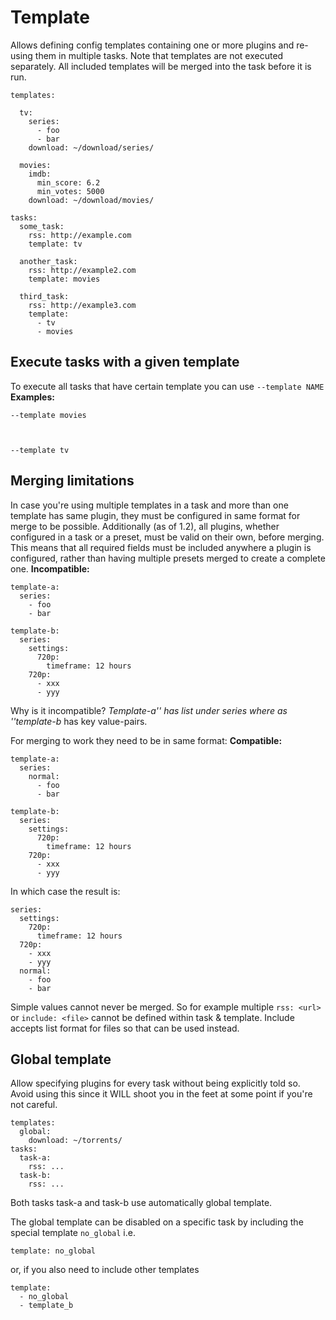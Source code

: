 # Template

Allows defining config templates containing one or more plugins and re-using them in multiple tasks. Note that templates are not executed separately. All included templates will be merged into the task before it is run.


    templates:
    
      tv:
        series:
          - foo
          - bar
        download: ~/download/series/
    
      movies:
        imdb:
          min_score: 6.2
          min_votes: 5000
        download: ~/download/movies/
    
    tasks:
      some_task:
        rss: http://example.com
        template: tv
    
      another_task:
        rss: http://example2.com
        template: movies
    
      third_task:
        rss: http://example3.com
        template: 
          - tv
          - movies
    


## Execute tasks with a given template

To execute all tasks that have certain template you can use `--template NAME`
**Examples:**


    --template movies



    --template tv


## Merging limitations

In case you're using multiple templates in a task and more than one template has same plugin, they must be
configured in same format for merge to be possible. Additionally (as of 1.2), all plugins, whether configured in a task or a preset, must be valid on their own, before merging. This means that all required fields must be included anywhere a plugin is configured, rather than having multiple presets merged to create a complete one.
**Incompatible:**


    template-a:
      series:
        - foo
        - bar
    
    template-b:
      series:
        settings:
          720p:
            timeframe: 12 hours
        720p:
          - xxx
          - yyy


Why is it incompatible?
*Template-a'' has list under series where as ''template-b* has key value-pairs.

For merging to work they need to be in same format:
**Compatible:**


    template-a:
      series:
        normal:
          - foo
          - bar
    
    template-b:
      series:
        settings:
          720p:
            timeframe: 12 hours
        720p:
          - xxx
          - yyy


In which case the result is:


    series:
      settings:
        720p:
          timeframe: 12 hours
      720p:
        - xxx
        - yyy
      normal:
        - foo
        - bar


Simple values cannot never be merged. So for example multiple `rss: <url>` or `include: <file>` cannot be defined within task & template. Include accepts list format for files so that can be used instead. 

## Global template

Allow specifying plugins for every task without being explicitly told so. Avoid using this since it WILL shoot you in the feet at some point if you're not careful.


    templates:
      global:
        download: ~/torrents/
    tasks:
      task-a:
        rss: ...
      task-b:
        rss: ...


Both tasks task-a and task-b use automatically global template.

The global template can be disabled on a specific task by including the special template `no_global` i.e.


    template: no_global


or, if you also need to include other templates


    template:
      - no_global
      - template_b

